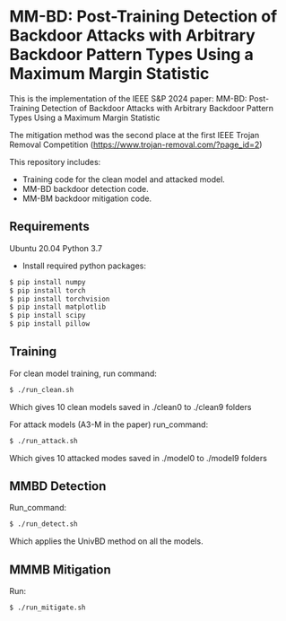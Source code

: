 # MM-BD: Post-Training Detection of Backdoor Attacks with Arbitrary Backdoor Pattern Types Using a Maximum Margin Statistic

This is the implementation of the IEEE S&P 2024 paper: MM-BD: Post-Training Detection of Backdoor Attacks with Arbitrary Backdoor Pattern Types Using a Maximum Margin Statistic

The mitigation method was the second place at the first IEEE Trojan Removal Competition (https://www.trojan-removal.com/?page_id=2)

This repository includes:
- Training code for the clean model and attacked model.
- MM-BD backdoor detection code.
- MM-BM backdoor mitigation code.



## Requirements
Ubuntu 20.04
Python 3.7
- Install required python packages:
```bash
$ pip install numpy
$ pip install torch
$ pip install torchvision
$ pip install matplotlib
$ pip install scipy
$ pip install pillow
```


## Training
For clean model training,
run command:
```bash
$ ./run_clean.sh
```
Which gives 10 clean models saved in ./clean0 to ./clean9 folders

For attack models (A3-M in the paper)
run_command:
```bash
$ ./run_attack.sh
```

Which gives 10 attacked modes saved in ./model0 to ./model9 folders

## MMBD Detection
Run_command:
```bash
$ ./run_detect.sh
```
Which applies the UnivBD method on all the models. 


## MMMB Mitigation

Run:
```bash
$ ./run_mitigate.sh
```
